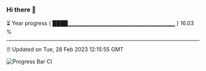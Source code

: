 ### Hi there 👋

⏳ Year progress { ████▁▁▁▁▁▁▁▁▁▁▁▁▁▁▁▁▁▁▁▁▁▁▁▁▁▁ } 16.03 %

---

⏰ Updated on Tue, 28 Feb 2023 12:15:55 GMT

![Progress Bar CI](https://github.com/Shyam-Makwana/GitHub-Actions-Demo/workflows/Progress%20Bar%20CI/badge.svg)
